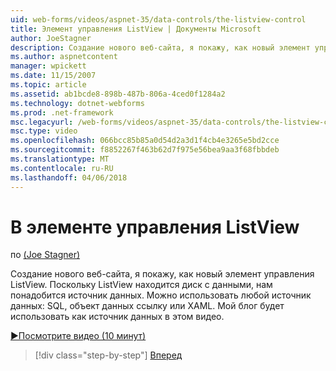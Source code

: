 ```yaml
---
uid: web-forms/videos/aspnet-35/data-controls/the-listview-control
title: Элемент управления ListView | Документы Microsoft
author: JoeStagner
description: Создание нового веб-сайта, я покажу, как новый элемент управления ListView. Поскольку ListView находится диск с данными, нам понадобится источник данных. Можно использовать любые данные...
ms.author: aspnetcontent
manager: wpickett
ms.date: 11/15/2007
ms.topic: article
ms.assetid: ab1bcde8-898b-487b-806a-4ced0f1284a2
ms.technology: dotnet-webforms
ms.prod: .net-framework
msc.legacyurl: /web-forms/videos/aspnet-35/data-controls/the-listview-control
msc.type: video
ms.openlocfilehash: 066bcc85b85a0d54d2a3d1f4cb4e3265e5bd2cce
ms.sourcegitcommit: f8852267f463b62d7f975e56bea9aa3f68fbbdeb
ms.translationtype: MT
ms.contentlocale: ru-RU
ms.lasthandoff: 04/06/2018
---
```

<a name="the-listview-control"></a>В элементе управления ListView
====================
по [(Joe Stagner)](https://github.com/JoeStagner)

Создание нового веб-сайта, я покажу, как новый элемент управления ListView. Поскольку ListView находится диск с данными, нам понадобится источник данных. Можно использовать любой источник данных: SQL, объект данных ссылку или XAML. Мой блог будет использовать как источник данных в этом видео.

[&#9654;Посмотрите видео (10 минут)](https://channel9.msdn.com/Blogs/ASP-NET-Site-Videos/the-listview-control)

> [!div class="step-by-step"]
> [Вперед](the-datapager-control.md)
